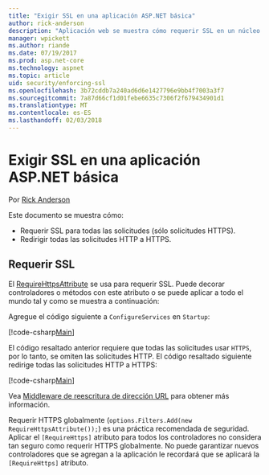 ```yaml
---
title: "Exigir SSL en una aplicación ASP.NET básica"
author: rick-anderson
description: "Aplicación web se muestra cómo requerir SSL en un núcleo de ASP.NET"
manager: wpickett
ms.author: riande
ms.date: 07/19/2017
ms.prod: asp.net-core
ms.technology: aspnet
ms.topic: article
uid: security/enforcing-ssl
ms.openlocfilehash: 3b72cddb7a240ad6d6e1427796e9bb4f7003a3f7
ms.sourcegitcommit: 7a87d66cf1d01febe6635c7306f2f679434901d1
ms.translationtype: MT
ms.contentlocale: es-ES
ms.lasthandoff: 02/03/2018
---
```

# <a name="enforcing-ssl-in-an-aspnet-core-app"></a>Exigir SSL en una aplicación ASP.NET básica

Por [Rick Anderson](https://twitter.com/RickAndMSFT)

Este documento se muestra cómo:

- Requerir SSL para todas las solicitudes (sólo solicitudes HTTPS).
- Redirigir todas las solicitudes HTTP a HTTPS.

## <a name="require-ssl"></a>Requerir SSL

El [RequireHttpsAttribute](https://docs.microsoft.com/aspnet/core/api/microsoft.aspnetcore.mvc.requirehttpsattribute) se usa para requerir SSL. Puede decorar controladores o métodos con este atributo o se puede aplicar a todo el mundo tal y como se muestra a continuación:

Agregue el código siguiente a `ConfigureServices` en `Startup`:

[!code-csharp[Main](authentication/accconfirm/sample/WebApp1/Startup.cs?name=snippet2&highlight=4-999)]

El código resaltado anterior requiere que todas las solicitudes usar `HTTPS`, por lo tanto, se omiten las solicitudes HTTP. El código resaltado siguiente redirige todas las solicitudes HTTP a HTTPS:

[!code-csharp[Main](authentication/accconfirm/sample/WebApp1/Startup.cs?name=snippet_AddRedirectToHttps&highlight=7-999)]

Vea [Middleware de reescritura de dirección URL](xref:fundamentals/url-rewriting) para obtener más información.

Requerir HTTPS globalmente (`options.Filters.Add(new RequireHttpsAttribute());`) es una práctica recomendada de seguridad. Aplicar el `[RequireHttps]` atributo para todos los controladores no considera tan seguro como requerir HTTPS globalmente. No puede garantizar nuevos controladores que se agregan a la aplicación le recordará que se aplicará la `[RequireHttps]` atributo.
